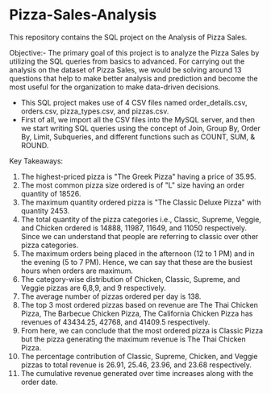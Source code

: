 # Pizza-Sales-Analysis
This repository contains the SQL project on the Analysis of Pizza Sales.

Objective:- The primary goal of this project is to analyze the Pizza Sales by utilizing the SQL queries from basics to advanced. For carrying out the analysis on the dataset of Pizza Sales, we would be solving around 13 questions that help to make better analysis and prediction and become the most useful for the organization to make data-driven decisions.

* This SQL project makes use of 4 CSV files named order_details.csv, orders.csv, pizza_types.csv, and pizzas.csv.
* First of all, we import all the CSV files into the MySQL server, and then we start writing SQL queries using the concept
  of Join, Group By, Order By, Limit, Subqueries, and different functions such as COUNT, SUM, & ROUND.

Key Takeaways:

1) The highest-priced pizza is "The Greek Pizza" having a price of 35.95.
2) The most common pizza size ordered is of "L" size having an order quantity of 18526.
3) The maximum quantity ordered pizza is "The Classic Deluxe Pizza" with quantity 2453.
4) The total quantity of the pizza categories i.e., Classic, Supreme, Veggie, and Chicken ordered
is 14888, 11987, 11649, and 11050 respectively. Since we can understand that people are referring
to classic over other pizza categories.
5) The maximum orders being placed in the afternoon (12 to 1 PM) and in the evening (5 to 7 PM). Hence,
   we can say that these are the busiest hours when orders are maximum.
6) The category-wise distribution of Chicken, Classic, Supreme, and Veggie pizzas are 6,8,9, and 9 respectively.
7) The average number of pizzas ordered per day is 138.
8) The top 3 most ordered pizzas based on revenue are The Thai Chicken Pizza, The Barbecue Chicken Pizza,
The California Chicken Pizza has revenues of 43434.25, 42768, and 41409.5 respectively.
9) From here, we can conclude that the most ordered pizza is Classic Pizza but the pizza generating the maximum
revenue is The Thai Chicken Pizza.
10) The percentage contribution of Classic, Supreme, Chicken, and Veggie pizzas
to total revenue is 26.91, 25.46, 23.96, and 23.68 respectively.
11) The cumulative revenue generated over time increases along with the order date.
